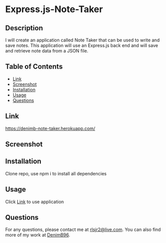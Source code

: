 # Express.js-Note-Taker

## Description

I will create an application called Note Taker that can be used to write and save notes. This application will use an Express.js back end and will save and retrieve note data from a JSON file.

## Table of Contents

- [Link](#Link)
- [Screenshot](#Screenshot)
- [Installation](#installation)
- [Usage](#usage)
- [Questions](#questions)

## Link

https://denimb-note-taker.herokuapp.com/

## Screenshot



## Installation

Clone repo, use npm i to install all dependencies

## Usage

Click [Link](#Link) to use application

## Questions

For any questions, please contact me at rlsjr2@live.com. You can also find more of my work at [DenimB96](https://github.com/DenimB96/).